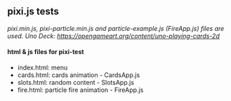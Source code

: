 ## pixi.js tests

*pixi.min.js, pixi-particle.min.js and particle-example.js (FireApp.js) files are used. Uno Deck: https://opengameart.org/content/uno-playing-cards-2d*

#### html & js files for pixi-test

<ul>
<li>index.html: menu</li>
<li>cards.html: cards animation - CardsApp.js</li>
<li>slots.html: random content - SlotsApp.js</li>
<li>fire.html: particle fire animation - FireApp.js</li>
</ul>





